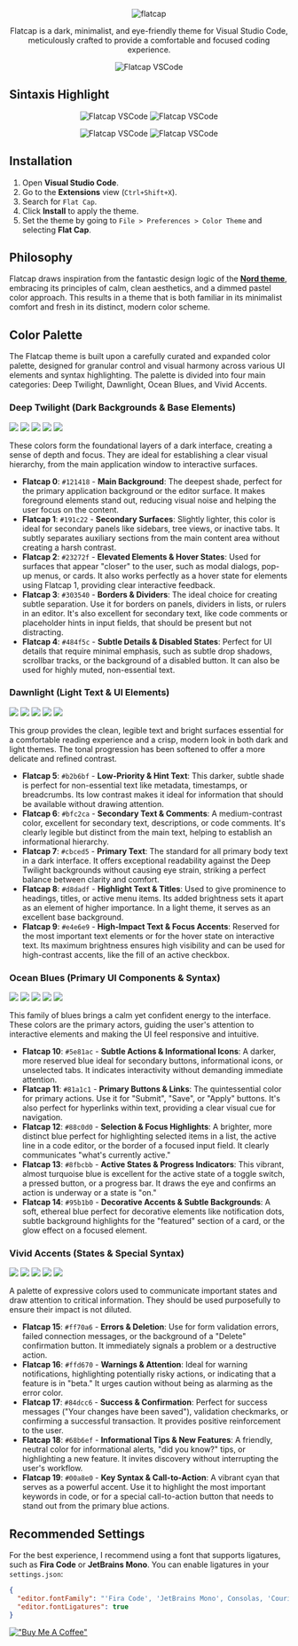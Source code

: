 <p align="center">
  <img src="https://github.com/cheycron/flat-cap-theme/blob/main/images/readme_logo.png?raw=true" alt="flatcap"/>
</p>

<p align="center">
  Flatcap is a dark, minimalist, and eye-friendly theme for Visual Studio Code, meticulously crafted to provide a comfortable and focused coding experience.
</p>

<p align="center">
  <img src="https://github.com/cheycron/flat-cap-theme/blob/main/images/demo_vscode.png?raw=true" alt="Flatcap VSCode"/>
</p>

## Sintaxis Highlight

<p align="center">
  <img src="images/flat-cap-go.png" alt="Flatcap VSCode"/>
  <img src="images/flat-cap-rust.png" alt="Flatcap VSCode"/>
</p>

<p align="center">
  <img src="images/flat-cap-php.png" alt="Flatcap VSCode"/>
  <img src="images/flat-cap-js.png" alt="Flatcap VSCode"/>
</p>

## Installation

1.  Open **Visual Studio Code**.
2.  Go to the **Extensions** view (`Ctrl+Shift+X`).
3.  Search for `Flat Cap`.
4.  Click **Install** to apply the theme.
5.  Set the theme by going to `File > Preferences > Color Theme` and selecting **Flat Cap**.

## Philosophy

Flatcap draws inspiration from the fantastic design logic of the **[Nord theme](https://github.com/nordtheme/nord)**, embracing its principles of calm, clean aesthetics, and a dimmed pastel color approach. This results in a theme that is both familiar in its minimalist comfort and fresh in its distinct, modern color scheme.

## Color Palette

The Flatcap theme is built upon a carefully curated and expanded color palette, designed for granular control and visual harmony across various UI elements and syntax highlighting. The palette is divided into four main categories: Deep Twilight, Dawnlight, Ocean Blues, and Vivid Accents.

### Deep Twilight (Dark Backgrounds & Base Elements)

<p>
  <img src="https://placehold.co/100x100/121418/5e81ac/png?font=source-sans-pro&text=%23121418" />
  <img src="https://placehold.co/100x100/191c22/5e81ac/png?font=source-sans-pro&text=%23191c22" />
  <img src="https://placehold.co/100x100/23272f/5e81ac/png?font=source-sans-pro&text=%2323272f" />
  <img src="https://placehold.co/100x100/303540/5e81ac/png?font=source-sans-pro&text=%23303540" />
  <img src="https://placehold.co/100x100/484f5c/5e81ac/png?font=source-sans-pro&text=%23484f5c" />
</p>

These colors form the foundational layers of a dark interface, creating a sense of depth and focus. They are ideal for establishing a clear visual hierarchy, from the main application window to interactive surfaces.

- **Flatcap 0**: `#121418` - **Main Background**: The deepest shade, perfect for the primary application background or the editor surface. It makes foreground elements stand out, reducing visual noise and helping the user focus on the content.
- **Flatcap 1**: `#191c22` - **Secondary Surfaces**: Slightly lighter, this color is ideal for secondary panels like sidebars, tree views, or inactive tabs. It subtly separates auxiliary sections from the main content area without creating a harsh contrast.
- **Flatcap 2**: `#23272f` - **Elevated Elements & Hover States**: Used for surfaces that appear "closer" to the user, such as modal dialogs, pop-up menus, or cards. It also works perfectly as a hover state for elements using Flatcap 1, providing clear interactive feedback.
- **Flatcap 3**: `#303540` - **Borders & Dividers**: The ideal choice for creating subtle separation. Use it for borders on panels, dividers in lists, or rulers in an editor. It's also excellent for secondary text, like code comments or placeholder hints in input fields, that should be present but not distracting.
- **Flatcap 4**: `#484f5c` - **Subtle Details & Disabled States**: Perfect for UI details that require minimal emphasis, such as subtle drop shadows, scrollbar tracks, or the background of a disabled button. It can also be used for highly muted, non-essential text.

### Dawnlight (Light Text & UI Elements)

<p>
  <img src="https://placehold.co/100x100/b2b6bf/5e81ac/png?font=source-sans-pro&text=%23b2b6bf" />
  <img src="https://placehold.co/100x100/bfc2ca/5e81ac/png?font=source-sans-pro&text=%23bfc2ca" />
  <img src="https://placehold.co/100x100/cbced5/5e81ac/png?font=source-sans-pro&text=%23cbced5" />
  <img src="https://placehold.co/100x100/d8dadf/5e81ac/png?font=source-sans-pro&text=%23d8dadf" />
  <img src="https://placehold.co/100x100/e4e6e9/5e81ac/png?font=source-sans-pro&text=%23e4e6e9" />
</p>

This group provides the clean, legible text and bright surfaces essential for a comfortable reading experience and a crisp, modern look in both dark and light themes. The tonal progression has been softened to offer a more delicate and refined contrast.

- **Flatcap 5**: `#b2b6bf` - **Low-Priority & Hint Text**: This darker, subtle shade is perfect for non-essential text like metadata, timestamps, or breadcrumbs. Its low contrast makes it ideal for information that should be available without drawing attention.
- **Flatcap 6**: `#bfc2ca` - **Secondary Text & Comments**: A medium-contrast color, excellent for secondary text, descriptions, or code comments. It's clearly legible but distinct from the main text, helping to establish an informational hierarchy.
- **Flatcap 7**: `#cbced5` - **Primary Text**: The standard for all primary body text in a dark interface. It offers exceptional readability against the Deep Twilight backgrounds without causing eye strain, striking a perfect balance between clarity and comfort.
- **Flatcap 8**: `#d8dadf` - **Highlight Text & Titles**: Used to give prominence to headings, titles, or active menu items. Its added brightness sets it apart as an element of higher importance. In a light theme, it serves as an excellent base background.
- **Flatcap 9**: `#e4e6e9` - **High-Impact Text & Focus Accents**: Reserved for the most important text elements or for the hover state on interactive text. Its maximum brightness ensures high visibility and can be used for high-contrast accents, like the fill of an active checkbox.

### Ocean Blues (Primary UI Components & Syntax)

<p>
  <img src="https://placehold.co/100x100/5e81ac/484f5c/png?font=source-sans-pro&text=%235e81ac" />
  <img src="https://placehold.co/100x100/81a1c1/484f5c/png?font=source-sans-pro&text=%2381a1c1" />
  <img src="https://placehold.co/100x100/88c0d0/484f5c/png?font=source-sans-pro&text=%2388c0d0" />
  <img src="https://placehold.co/100x100/8fbcbb/484f5c/png?font=source-sans-pro&text=%238fbcbb" />
  <img src="https://placehold.co/100x100/95b1b0/484f5c/png?font=source-sans-pro&text=%2395b1b0" />
</p>

This family of blues brings a calm yet confident energy to the interface. These colors are the primary actors, guiding the user's attention to interactive elements and making the UI feel responsive and intuitive.

- **Flatcap 10**: `#5e81ac` - **Subtle Actions & Informational Icons**: A darker, more reserved blue ideal for secondary buttons, informational icons, or unselected tabs. It indicates interactivity without demanding immediate attention.
- **Flatcap 11**: `#81a1c1` - **Primary Buttons & Links**: The quintessential color for primary actions. Use it for "Submit", "Save", or "Apply" buttons. It's also perfect for hyperlinks within text, providing a clear visual cue for navigation.
- **Flatcap 12**: `#88c0d0` - **Selection & Focus Highlights**: A brighter, more distinct blue perfect for highlighting selected items in a list, the active line in a code editor, or the border of a focused input field. It clearly communicates "what's currently active."
- **Flatcap 13**: `#8fbcbb` - **Active States & Progress Indicators**: This vibrant, almost turquoise blue is excellent for the active state of a toggle switch, a pressed button, or a progress bar. It draws the eye and confirms an action is underway or a state is "on."
- **Flatcap 14**: `#95b1b0` - **Decorative Accents & Subtle Backgrounds**: A soft, ethereal blue perfect for decorative elements like notification dots, subtle background highlights for the "featured" section of a card, or the glow effect on a focused element.

### Vivid Accents (States & Special Syntax)

<p>
  <img src="https://placehold.co/100x100/ff70a6/484f5c/png?font=source-sans-pro&text=%23ff70a6" />
  <img src="https://placehold.co/100x100/ffd670/484f5c/png?font=source-sans-pro&text=%23ffd670" />
  <img src="https://placehold.co/100x100/84dcc6/484f5c/png?font=source-sans-pro&text=%2384dcc6" />
  <img src="https://placehold.co/100x100/68b6ef/484f5c/png?font=source-sans-pro&text=%2368b6ef" />
  <img src="https://placehold.co/100x100/00a8e0/484f5c/png?font=source-sans-pro&text=%2300a8e0" />
</p>

A palette of expressive colors used to communicate important states and draw attention to critical information. They should be used purposefully to ensure their impact is not diluted.

- **Flatcap 15**: `#ff70a6` - **Errors & Deletion**: Use for form validation errors, failed connection messages, or the background of a "Delete" confirmation button. It immediately signals a problem or a destructive action.
- **Flatcap 16**: `#ffd670` - **Warnings & Attention**: Ideal for warning notifications, highlighting potentially risky actions, or indicating that a feature is in "beta." It urges caution without being as alarming as the error color.
- **Flatcap 17**: `#84dcc6` - **Success & Confirmation**: Perfect for success messages ("Your changes have been saved"), validation checkmarks, or confirming a successful transaction. It provides positive reinforcement to the user.
- **Flatcap 18**: `#68b6ef` - **Informational Tips & New Features**: A friendly, neutral color for informational alerts, "did you know?" tips, or highlighting a new feature. It invites discovery without interrupting the user's workflow.
- **Flatcap 19**: `#00a8e0` - **Key Syntax & Call-to-Action**: A vibrant cyan that serves as a powerful accent. Use it to highlight the most important keywords in code, or for a special call-to-action button that needs to stand out from the primary blue actions.

## Recommended Settings

For the best experience, I recommend using a font that supports ligatures, such as **Fira Code** or **JetBrains Mono**. You can enable ligatures in your `settings.json`:

```json
{
  "editor.fontFamily": "'Fira Code', 'JetBrains Mono', Consolas, 'Courier New', monospace",
  "editor.fontLigatures": true
}
```

[!["Buy Me A Coffee"](https://www.buymeacoffee.com/assets/img/custom_images/orange_img.png)](https://www.buymeacoffee.com/cheycron)

